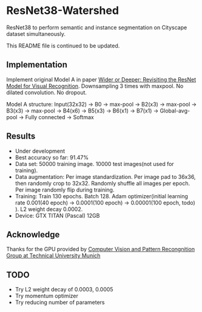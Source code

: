 # ResNet38-Watershed
ResNet38 to perform semantic and instance segmentation on Cityscape dataset simultaneously.

This README file is continued to be updated.

## Implementation

Implement original Model A in paper [Wider or Deeper: Revisiting the ResNet Model for Visual Recognition](https://arxiv.org/abs/1611.10080).
Downsampling 3 times with maxpool. No dilated convolution. No dropout.

Model A structure: Input(32x32) -> B0 -> max-pool -> B2(x3) -> max-pool -> B3(x3) -> max-pool -> B4(x6) -> B5(x3) -> B6(x1) -> B7(x1) ->
Global-avg-pool -> Fully connected -> Softmax

## Results

- Under development
- Best accuracy so far: 91.47%
- Data set: 50000 training image. 10000 test images(not used for training).
- Data augmentation: Per image standardization. Per image pad to 36x36, then randomly crop to 32x32. Randomly shuffle all images per epoch. Per image randomly flip during training.
- Training: Train 130 epochs. Batch 128. Adam optimizer(initial learning rate 0.001(40 epoch) -> 0.0001(100 epoch) -> 0.00001(100 epoch, todo) ). L2 weight decay 0.0002.
- Device: GTX TITAN (Pascal) 12GB

## Acknowledge

Thanks for the GPU provided by [Computer Vision and Pattern Recongnition Group at Technical University Munich](https://vision.in.tum.de/)

## TODO

- Try L2 weight decay of 0.0003, 0.0005
- Try momentum optimizer
- Try reducing number of parameters

